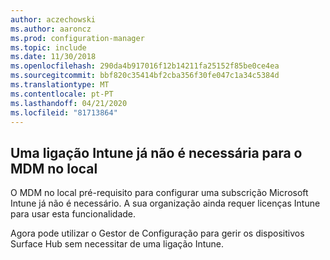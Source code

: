 ```yaml
---
author: aczechowski
ms.author: aaroncz
ms.prod: configuration-manager
ms.topic: include
ms.date: 11/30/2018
ms.openlocfilehash: 290da4b917016f12b14211fa25152f85be0ce4ea
ms.sourcegitcommit: bbf820c35414bf2cba356f30fe047c1a34c5384d
ms.translationtype: MT
ms.contentlocale: pt-PT
ms.lasthandoff: 04/21/2020
ms.locfileid: "81713864"
---
```

## <a name="an-intune-connection-is-no-longer-required-for-on-premises-mdm"></a><a name="bkmk_opmdm"></a>Uma ligação Intune já não é necessária para o MDM no local
<!--1359124-->
O MDM no local pré-requisito para configurar uma subscrição Microsoft Intune já não é necessário. A sua organização ainda requer licenças Intune para usar esta funcionalidade. 

Agora pode utilizar o Gestor de Configuração para gerir os dispositivos Surface Hub sem necessitar de uma ligação Intune. 


